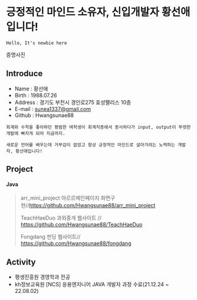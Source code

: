 # 긍정적인 마인드 소유자, 신입개발자 황선애입니다!  
```Hello, It's newbie here```
 
증명사진
 
## Introduce 
* Name : 황선애
* Birth : 1988.07.26
* Address : 경기도 부천시 경인로275 효성팰리스 10층 
* E-mail : sunea1337@gmail.com
* Github : Hwangsunae88 

``` 
회계와 수학을 좋아하던 평범한 여학생이 회계직종에서 종사하다가 input, output이 뚜렷한 개발에 빠지게 되어 지금까지.
 
새로운 언어를 배우는데 거부감이 없었고 항상 긍정적인 마인드로 살아가려는 노력하는 개발자, 황선애입니다!
```

## Project 

#### Java

> arr_mini_project 아르르메인페이지 화면구현//https://github.com/Hwangsunae88/arr_mini_project
> 
> TeachHaeDuo 과외중개 웹사이트 // https://github.com/Hwangsunae88/TeachHaeDuo
> 
> Fongdang 펀딩 웹사이트// https://github.com/Hwangsunae88/fongdang


## Activity
* 평생진흥원 경영학과 전공
* kh정보교육원 [NCS] 응용엔지니어 JAVA 개발자 과정 수료(21.12.24 ~ 22.08.02)
